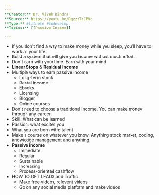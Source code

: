 ```yaml
---
---
**Creator:** Dr. Vivek Bindra
**Source:** https://youtu.be/DqzzzTzCPVc
**Type:** #litnote #todevelop 
**Topics:** [[Passive Income]] 

---
```

- If you don't find a way to make money while you sleep, you'll have to work all your life
- Build a system that will give you income without much effort.
- Don't earn with your time. Earn with your mind
- **Linear Stops** & **Residual Income**
- Multiple ways to earn passive income
	- Long-term stock
	- Rental income
	- Ebooks
	- Licensing
	- Blogger
	- Online courses
- Don't need to choose a traditional income. You can make money through any career. 
- Skill: What can be learned
- Passion: what excites you
- What you are born with: talent
- Make a course on whatever you know. Anything stock market, coding, knowledge management and anything
- **Passive income**
	- Immediate
	- Regular
	- Sustainable
	- Increasing
	- Process-oriented cashflow
- HOW TO GET LEADS and Traffic
	- Make free videos, relevent videos
	- Go on any social media platform and make videos
